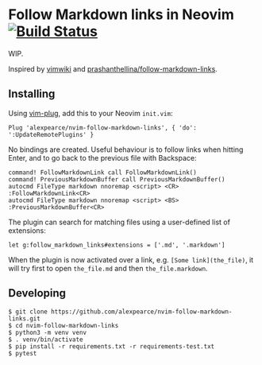 # Follow Markdown links in Neovim [![Build Status](https://travis-ci.org/alexpearce/nvim-follow-markdown-links.svg?branch=master)](https://travis-ci.org/alexpearce/nvim-follow-markdown-links)

WIP.

Inspired by [vimwiki][vimwiki] and
[prashanthellina/follow-markdown-links][followlinks].

## Installing

Using [vim-plug][vim-plug], add this to your Neovim `init.vim`:

```
Plug 'alexpearce/nvim-follow-markdown-links', { 'do': ':UpdateRemotePlugins' }
```

No bindings are created. Useful behaviour is to follow links when hitting
Enter, and to go back to the previous file with Backspace:

```
command! FollowMarkdownLink call FollowMarkdownLink()
command! PreviousMarkdownBuffer call PreviousMarkdownBuffer()
autocmd FileType markdown nnoremap <script> <CR> :FollowMarkdownLink<CR>
autocmd FileType markdown nnoremap <script> <BS> :PreviousMarkdownBuffer<CR>
```

The plugin can search for matching files using a user-defined list of
extensions:

```
let g:follow_markdown_links#extensions = ['.md', '.markdown']
```

When the plugin is now activated over a link, e.g. `[Some link](the_file)`, it will
try first to open `the_file.md` and then `the_file.markdown`.

## Developing

```
$ git clone https://github.com/alexpearce/nvim-follow-markdown-links.git
$ cd nvim-follow-markdown-links
$ python3 -m venv venv
$ . venv/bin/activate
$ pip install -r requirements.txt -r requirements-test.txt
$ pytest
```

[vim-plug]: https://github.com/junegunn/vim-plug
[vimwiki]: https://github.com/vimwiki/vimwiki
[followlinks]: https://github.com/prashanthellina/follow-markdown-links
